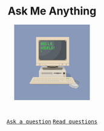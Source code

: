 

<h1 align = "center"> Ask Me Anything </h1>

<p align = "center"><img src = "hello_world.gif" width = 200></p>
<br>
<p align = "center"><kbd><a href="../../issues/new">Ask a question</a></kbd> <kbd><a href="../../issues?q=is%3Aissue+is%3Aclosed">Read questions</a></kbd></p>
